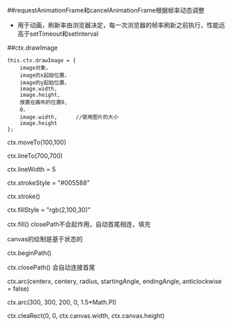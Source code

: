 ##requestAnimationFrame和cancelAnimationFrame根据帧率动态调整

- 用于动画，刷新率由浏览器决定，每一次浏览器的帧率刷新之前执行，性能远高于setTimeout和setInterval





##ctx.drawImage

```
this.ctx.drawImage = {  
    image对象，  
    image的x起始位置，  
    image的y起始位置，  
    image.width,  
    image.height,  
    放置在画布的位置0,  
    0，  
    image.width,      //使用图片的大小
    image.height  
};
```



ctx.moveTo(100,100)

ctx.lineTo(700,700)

ctx.lineWidth = 5

ctx.strokeStyle = "#005588"

ctx.stroke()

ctx.fillStyle = "rgb(2,100,30)"

ctx.fill()    closePath不会起作用，自动首尾相连，填充

canvas的绘制是基于状态的

ctx.beginPath()

ctx.closePath()    会自动连接首尾

ctx.arc(centerx, centery, radius, startingAngle, endingAngle, anticlockwise = false)

ctx.arc(300, 300, 200, 0, 1.5*Math.PI)

ctx.cleaRect(0, 0, ctx.canvas.width, ctx.canvas.height)